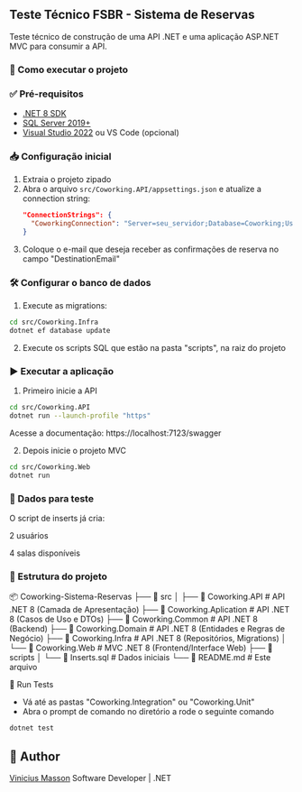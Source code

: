 ## Teste Técnico FSBR - Sistema de Reservas

Teste técnico de construção de uma API .NET e uma aplicação ASP.NET MVC para consumir a API.

### 🚀 Como executar o projeto

### ✅ Pré-requisitos

- [.NET 8 SDK](https://dotnet.microsoft.com/en-us/download/dotnet/8.0)
- [SQL Server 2019+](https://www.microsoft.com/pt-br/sql-server/sql-server-downloads)
- [Visual Studio 2022](https://visualstudio.microsoft.com/) ou VS Code (opcional)

### 📥 Configuração inicial

1. Extraia o projeto zipado
2. Abra o arquivo `src/Coworking.API/appsettings.json` e atualize a connection string:
   ```json
   "ConnectionStrings": {
     "CoworkingConnection": "Server=seu_servidor;Database=Coworking;User Id=seu_usuario;Password=sua_senha;TrustServerCertificate=true;"
   }
   ```
3. Coloque o e-mail que deseja receber as confirmações de reserva no campo "DestinationEmail"

### 🛠️ Configurar o banco de dados

1. Execute as migrations:

```bash
cd src/Coworking.Infra
dotnet ef database update
```

2. Execute os scripts SQL que estão na pasta "scripts", na raiz do projeto


### ▶️ Executar a aplicação

1. Primeiro inicie a API

```bash
cd src/Coworking.API
dotnet run --launch-profile "https"
```
Acesse a documentação: https://localhost:7123/swagger

2. Depois inicie o projeto MVC

```bash
cd src/Coworking.Web
dotnet run
```

### 🧪 Dados para teste

O script de inserts já cria:

2 usuários

4 salas disponíveis

### 🔧 Estrutura do projeto

📦 Coworking-Sistema-Reservas
├── 📂 src
│   ├── 📂 Coworking.API         # API .NET 8 (Camada de Apresentação)
	├── 📂 Coworking.Aplication  # API .NET 8 (Casos de Uso e DTOs)
	├── 📂 Coworking.Common      # API .NET 8 (Backend)
	├── 📂 Coworking.Domain      # API .NET 8 (Entidades e Regras de Negócio)
	├── 📂 Coworking.Infra       # API .NET 8 (Repositórios, Migrations)
│   └── 📂 Coworking.Web         # MVC .NET 8 (Frontend/Interface Web)
├── 📂 scripts
│   └── 📄 Inserts.sql           # Dados iniciais
└── 📄 README.md                 # Este arquivo



🧪 Run Tests

- Vá até as pastas "Coworking.Integration" ou "Coworking.Unit"
- Abra o prompt de comando no diretório a rode o seguinte comando

```bash
dotnet test
```

## 👤 Author
[Vinicius Masson](https://www.linkedin.com/in/vinicius-masson/)
Software Developer | .NET
